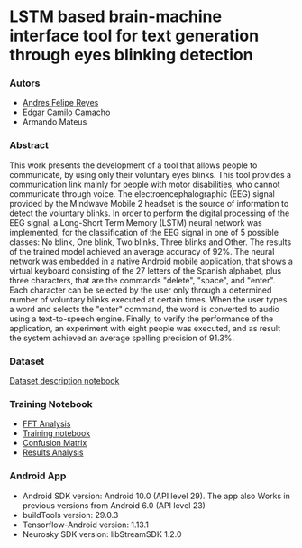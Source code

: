 # LSTM based brain-machine interface tool for text generation through eyes blinking detection

### Autors

* [Andres Felipe Reyes](https://github.com/Andresreyesf)
* [Edgar Camilo Camacho](https://github.com/edgarcamilocamacho)
* Armando Mateus

### Abstract

This work presents the development of a tool that allows people to communicate, by using only their voluntary eyes blinks. This tool provides a communication link mainly for people with motor disabilities, who cannot communicate through voice. The electroencephalographic (EEG) signal provided by the Mindwave Mobile 2 headset is the source of information to detect the voluntary blinks. In order to perform the digital processing of the EEG signal, a Long-Short Term Memory (LSTM) neural network was implemented, for the classification of the EEG signal in one of 5 possible classes: No blink, One blink, Two blinks, Three blinks and Other. The results of the trained model achieved an average accuracy of 92%. The neural network was embedded in a native Android mobile application, that shows a virtual keyboard consisting of the 27 letters of the Spanish alphabet, plus three characters, that are the commands "delete", "space", and "enter". Each character can be selected by the user only through a determined number of voluntary blinks executed at certain times. When the user types a word and selects the "enter" command, the word is converted to audio using a text-to-speech engine. Finally, to verify the performance of the application, an experiment with eight people was executed, and as result the system achieved an average spelling precision of 91.3%.

### Dataset

[Dataset description notebook](https://github.com/Andresreyesf/brain_machine_interface_eyes_blinking/blob/master/training_notebooks/dataset.ipynb)

### Training Notebook

* [FFT Analysis](https://github.com/Andresreyesf/brain_machine_interface_eyes_blinking/blob/master/training_notebooks/fft_blink.ipynb)
* [Training notebook](https://github.com/Andresreyesf/brain_machine_interface_eyes_blinking/blob/master/training_notebooks/training.ipynb)
* [Confusion Matrix](https://github.com/Andresreyesf/brain_machine_interface_eyes_blinking/blob/master/training_notebooks/confussion_matrix.ipynb)
* [Results Analysis](https://github.com/Andresreyesf/brain_machine_interface_eyes_blinking/blob/master/training_notebooks/results.ipynb)

### Android App

* Android SDK version: Android 10.0 (API level 29). The app also Works in previous versions from Android 6.0 (API level 23)
* buildTools version: 29.0.3
* Tensorflow-Android version: 1.13.1
* Neurosky SDK version: libStreamSDK 1.2.0


